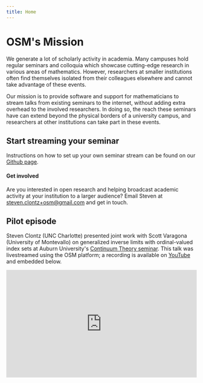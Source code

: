 ```yaml
---
title: Home
---
```


# OSM's Mission

We generate a lot of scholarly activity in academia. Many
campuses hold regular seminars and colloquia which showcase cutting-edge
research in various areas of mathematics. However, researchers at smaller
institutions often find
themselves isolated from their colleagues elsewhere and
cannot take advantage of these events.

Our mission is to provide software
and support for mathematicians to stream talks from existing seminars
to the internet, without adding extra overhead to the involved researchers.
In doing so, the reach these seminars have can extend
beyond the physical borders of a university campus, and researchers at
other institutions can take part in these events.

## Start streaming your seminar

Instructions on how to set up your own seminar stream can be found on our
[Github page](https://github.com/StevenClontz/osm).

#### Get involved

Are you interested in open research and helping broadcast academic
activity at your institution to a larger audience? Email Steven at
[steven.clontz+osm@gmail.com](mailto:steven.clontz+osm@gmail.com)
and get in touch.

## Pilot episode

Steven Clontz (UNC Charlotte) presented joint work with
Scott Varagona (University of Montevallo) on generalized
inverse limits with ordinal-valued index sets at Auburn University's
[Continuum Theory seminar](http://www.auburn.edu/cosam/departments/math/research/seminars/topology-continuum-theory.htm).
This talk was livestreamed using the OSM platform; a recording is
available on [YouTube](https://www.youtube.com/watch?v=2XMbmKpiza0)
and embedded below.

<div class="row"><div class="col-md-offset-2 col-md-8 col-xs-12"><style>.embed-container { position: relative; padding-bottom: 56.25%; height: 0; overflow: hidden; max-width: 100%; } .embed-container iframe, .embed-container object, .embed-container embed { position: absolute; top: 0; left: 0; width: 100%; height: 100%; }</style><div class='embed-container'><iframe src="https://www.youtube.com/embed/2XMbmKpiza0?rel=0&amp;controls=0&amp;showinfo=0&amp;start=66" frameborder="0" allowfullscreen></iframe></div></div></div>